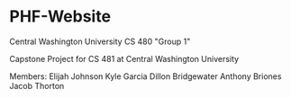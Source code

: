 # PHF-Website
Central Washington University
CS 480
"Group 1"


Capstone Project for CS 481 at Central Washington University

Members:
Elijah Johnson
Kyle Garcia
Dillon Bridgewater
Anthony Briones
Jacob Thorton
